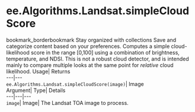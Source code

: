  
#  ee.Algorithms.Landsat.simpleCloudScore 
bookmark_borderbookmark Stay organized with collections  Save and categorize content based on your preferences. 
Computes a simple cloud-likelihood score in the range [0,100] using a combination of brightness, temperature, and NDSI. This is not a robust cloud detector, and is intended mainly to compare multiple looks at the same point for _relative_ cloud likelihood. 
Usage| Returns  
---|---  
`ee.Algorithms.Landsat.simpleCloudScore(image)`| Image  
Argument| Type| Details  
---|---|---  
`image`| Image| The Landsat TOA image to process.  
